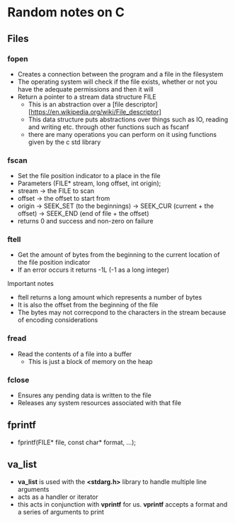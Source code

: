 # Random notes on C

## Files

### fopen
- Creates a connection between the program and a file in the filesystem
- The operating system will check if the file exists, whether or not you have
  the adequate permissions and then it will 
- Return a pointer to a stream data structure FILE
  - This is an abstraction over a [file descriptor][https://en.wikipedia.org/wiki/File_descriptor]
  - This data structure puts abstractions over things such as IO, 
    reading and writing etc. through other functions such as fscanf
  - there are many operations you can perform on it using functions given by the c std library

### fscan
- Set the file position indicator to a place in the file
- Parameters (FILE* stream, long offset, int origin);
- stream -> the FILE to scan
- offset -> the offset to start from
- origin -> SEEK_SET (to the beginnings)
         -> SEEK_CUR (current + the offset)
         -> SEEK_END (end of file + the offset)
- returns 0 and success and non-zero on failure

### ftell
- Get the amount of bytes from the beginning to the current location of
  the file position indicator
- If an error occurs it returns -1L (-1 as a long integer)

Important notes
- ftell returns a long amount which represents a number of bytes
- It is also the offset from the beginning of the file
- The bytes may not correcpond to the characters in the stream because of encoding considerations

### fread
- Read the contents of a file into a buffer
  - This is just a block of memory on the heap

### fclose
- Ensures any pending data is written to the file
- Releases any system resources associated with that file

## fprintf
- fprintf(FILE* file, const char* format, ...);

## va_list
- **va_list** is used with the **<stdarg.h>** library to handle multiple line arguments
- acts as a handler or iterator
- this acts in conjunction with **vprintf** for us. **vprintf** accepts a format and a series of arguments to print

